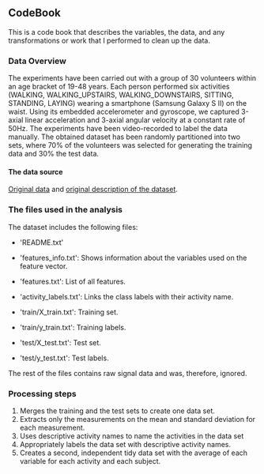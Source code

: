 <!-- # --- -->
<!-- # title: "Code Book" -->
<!-- # author: "Alex Ivanova" -->
<!-- # date: "5/18/2020" -->
<!-- # output: html_document -->
<!-- # --- -->

## CodeBook

This is a code book that describes the variables, the data, and any transformations or work that I performed to clean up the data.

### Data Overview

The experiments have been carried out with a group of 30 volunteers within an age bracket of 19-48 years. Each person performed six activities (WALKING, WALKING_UPSTAIRS, WALKING_DOWNSTAIRS, SITTING, STANDING, LAYING) wearing a smartphone (Samsung Galaxy S II) on the waist. Using its embedded accelerometer and gyroscope, we captured 3-axial linear acceleration and 3-axial angular velocity at a constant rate of 50Hz. The experiments have been video-recorded to label the data manually. The obtained dataset has been randomly partitioned into two sets, where 70% of the volunteers was selected for generating the training data and 30% the test data. 

#### The data source 

[Original data](https://d396qusza40orc.cloudfront.net/getdata%2Fprojectfiles%2FUCI%20HAR%20Dataset.zip) and [original description of the dataset](http://archive.ics.uci.edu/ml/datasets/Human+Activity+Recognition+Using+Smartphones).

### The files used in the analysis

The dataset includes the following files:

* 'README.txt'

* 'features_info.txt': Shows information about the variables used on the feature vector.

* 'features.txt': List of all features.

* 'activity_labels.txt': Links the class labels with their activity name.

* 'train/X_train.txt': Training set.

* 'train/y_train.txt': Training labels.

* 'test/X_test.txt': Test set.

* 'test/y_test.txt': Test labels.

The rest of the files contains raw signal data and was, therefore, ignored.

### Processing steps

1. Merges the training and the test sets to create one data set.
2. Extracts only the measurements on the mean and standard deviation for each measurement.
3. Uses descriptive activity names to name the activities in the data set
4. Appropriately labels the data set with descriptive activity names.
5. Creates a second, independent tidy data set with the average of each variable for each activity and each subject.
